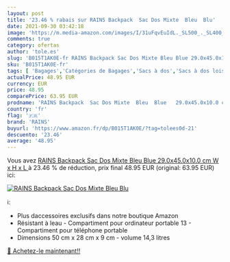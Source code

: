 ```yaml
---
layout: post
title: '23.46 % rabais sur RAINS Backpack  Sac Dos Mixte  Bleu  Blu'
date: 2021-09-30 03:42:18
image: 'https://m.media-amazon.com/images/I/31uFqvEuIdL._SL500_._SL400_.jpg'
comments: true
category: ofertas
author: 'tole.es'
slug: 'B015T1AK0E-fr RAINS Backpack Sac Dos Mixte Bleu Blue 29.0x45.0x10.0 cm W...'
sku: 'B015T1AK0E-fr'
tags: [ 'Bagages','Catégories de Bagages','Sacs à dos','Sacs à dos loisir','rains', ]
actualPrice: 48.95 EUR
currency: EUR
price: 48.95
comparePrice: 63.95 EUR
prodname: 'RAINS Backpack  Sac Dos Mixte  Bleu  Blue   29.0x45.0x10.0 cm  W x H x L '
country: 'fr'
flag: '🇫🇷'
brand: 'RAINS'
buyurl: 'https://www.amazon.fr/dp/B015T1AK0E/?tag=tolees0d-21'
descuento: '23.46'
average: '48.95'
---
```


Vous avez [RAINS Backpack  Sac Dos Mixte  Bleu  Blue   29.0x45.0x10.0 cm  W x H x L ](https://www.amazon.fr/dp/B015T1AK0E/?tag=tolees0d-21)  à  23.46 % de réduction, prix final  48.95 EUR (original: 63.95 EUR) ici:

[![RAINS Backpack  Sac Dos Mixte  Bleu  Blu](https://m.media-amazon.com/images/I/31uFqvEuIdL._SL500_._SL400_.jpg)](https://www.amazon.fr/dp/B015T1AK0E/?tag=tolees0d-21)

ℹ️:

- Plus daccessoires exclusifs dans notre boutique Amazon
- Résistant à leau - Compartiment pour ordinateur portable 13 - Compartiment pour téléphone portable
- Dimensions 50 cm x 28 cm x 9 cm - volume 14,3 litres

[🛒 Achetez-le maintenant!!](https://www.amazon.fr/dp/B015T1AK0E/?tag=tolees0d-21)
